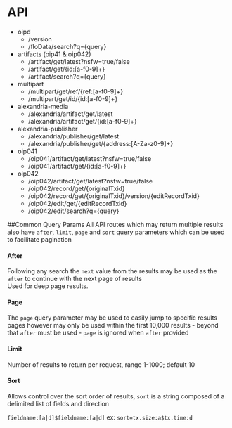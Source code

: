 API
=

- oipd
  - /version
  - /floData/search?q={query}
- artifacts (oip41 & oip042)
  - /artifact/get/latest?nsfw=true/false
  - /artifact/get/{id:[a-f0-9]+}
  - /artifact/search?q={query}
- multipart
  - /multipart/get/ref/{ref:[a-f0-9]+}
  - /multipart/get/id/{id:[a-f0-9]+}
- alexandria-media
  - /alexandria/artifact/get/latest
  - /alexandria/artifact/get/{id:[a-f0-9]+}
- alexandria-publisher
  - /alexandria/publisher/get/latest
  - /alexandria/publisher/get/{address:[A-Za-z0-9]+}
- oip041
  - /oip041/artifact/get/latest?nsfw=true/false
  - /oip041/artifact/get/{id:[a-f0-9]+}
- oip042
  - /oip042/artifact/get/latest?nsfw=true/false
  - /oip042/record/get/{originalTxid}
  - /oip042/record/get/{originalTxid}/version/{editRecordTxid}
  - /oip042/edit/get/{editRecordTxid}
  - /oip042/edit/search?q={query}


##Common Query Params
All API routes which may return multiple results
also have `after`, `limit`, `page` and `sort` query
parameters which can be used to facilitate pagination

#### After
Following any search the `next` value from the results
may be used as the `after` to continue with the next
page of results  
Used for deep page results.

#### Page
The `page` query parameter may be used to easily jump
to specific results pages however may only be used within
the first 10,000 results - beyond that `after` must be used -
`page` is ignored when `after` provided

#### Limit
Number of results to return per request, range 1-1000; default 10

#### Sort
Allows control over the sort order of results, `sort` is a
string composed of a delimited list of fields and direction

`fieldname:[a|d]$fieldname:[a|d]`
ex: `sort=tx.size:a$tx.time:d`
